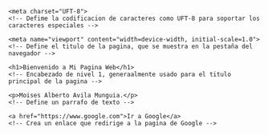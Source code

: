 <!DOCTYPE html>

<html lang="es">

<head>
    <meta name="author" content="Moises Alberto">
    <meta name="description" content="es una pagina para">
    <meta name="keybords" content="3c,quimico">
    <link rel="Stylesheedt" href="estilos.css">

    <meta charset="UFT-8">
    <!-- Defime la codificacion de caracteres como UFT-8 para soportar los caracteres especiales -->

    <meta name="viewport" content="width=device-width, initial-scale=1.0">
    <!-- Define el titulo de la pagina, que se muestra en la pestaña del navegador --> 
</head>

<body>

    <h1>Bienvenido a Mi Pagina Web</h1>
    <!-- Encabezado de nivel 1, generaalmente usado para el titulo principal de la pagina -->

    <p>Moises Alberto Avila Munguia.</p>
    <!-- Define un parrafo de texto -->

    <a href="https://www.google.com">Ir a Google</a>
    <!-- Crea un enlace que redirige a la pagina de Google -->
</body>

</html>
